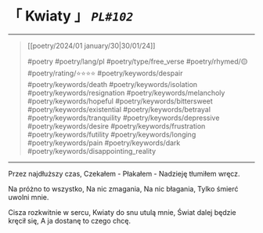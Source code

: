 # &#12300; Kwiaty &#12301; *`PL#102`*

---

> [[poetry/2024/01 january/30|30/01/24]]
> 
> #poetry 
> #poetry/lang/pl 
> #poetry/type/free_verse 
> #poetry/rhymed/🟡 
> #poetry/rating/⭐⭐⭐⭐ 
> #poetry/keywords/despair #poetry/keywords/death #poetry/keywords/isolation #poetry/keywords/resignation #poetry/keywords/melancholy #poetry/keywords/hopeful #poetry/keywords/bittersweet #poetry/keywords/existential #poetry/keywords/betrayal #poetry/keywords/tranquility #poetry/keywords/depressive #poetry/keywords/desire #poetry/keywords/frustration #poetry/keywords/futility #poetry/keywords/longing #poetry/keywords/pain #poetry/keywords/dark #poetry/keywords/disappointing_reality 

---

Przez najdłuższy czas,
Czekałem -
Płakałem -
Nadzieję tłumiłem wręcz.

Na próżno to wszystko,
Na nic zmagania,
Na nic błagania,
Tylko śmierć uwolni mnie.

Cisza rozkwitnie w sercu,
Kwiaty do snu utulą mnie,
Świat dalej będzie kręcił się,
A ja dostanę to czego chcę.